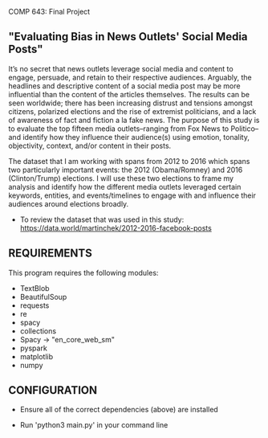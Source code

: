 COMP 643: Final Project

"Evaluating Bias in News Outlets' Social Media Posts"
------------

It’s no secret that news outlets leverage social media and content to 
engage, persuade, and retain to their respective audiences. Arguably, 
the headlines and descriptive content of a social media post may be more 
influential than the content of the articles themselves. The results 
can be seen worldwide; there has been increasing distrust and tensions 
amongst citizens, polarized elections and the rise of extremist politicians, 
and a lack of awareness of fact and fiction a la fake news. The purpose of 
this study is to evaluate the top fifteen media outlets–ranging from Fox 
News to Politico–and identify how they influence their audience(s) using 
emotion, tonality, objectivity, context, and/or content in their posts.

The dataset that I am working with spans from 2012 to 2016 which spans 
two particularly important events: the 2012 (Obama/Romney) and 2016 
(Clinton/Trump) elections. I will use these two elections to frame my 
analysis and identify how the different media outlets leveraged certain 
keywords, entities, and events/timelines to engage with and influence 
their audiences around elections broadly.


 * To review the dataset that was used in this study:
   https://data.world/martinchek/2012-2016-facebook-posts


REQUIREMENTS
------------

This program requires the following modules:

 * TextBlob
 * BeautifulSoup
 * requests
 * re
 * spacy
 * collections
 * Spacy -> "en_core_web_sm"
 * pyspark
 * matplotlib
 * numpy

CONFIGURATION
-------------
 
 * Ensure all of the correct dependencies (above) are installed

 * Run 'python3 main.py' in your command line

